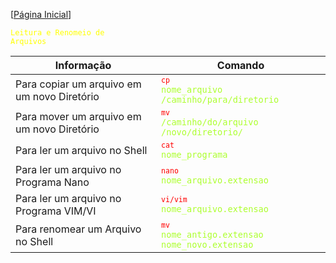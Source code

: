 [[Página Inicial](../term_unix/home.md)]

<code style="color : yellow">Leitura e Renomeio de Arquivos</code>

Informação|Comando
|---|---|
Para copiar um arquivo em um novo Diretório|<code style="color : greenyellow"><code style="color : red">cp</code> nome_arquivo /caminho/para/diretorio</code>
Para mover um arquivo em um novo Diretório|<code style="color : greenyellow"><code style="color : red">mv</code> /caminho/do/arquivo /novo/diretorio/</code>
Para ler um arquivo no Shell|<code style="color : greenyellow"><code style="color : red">cat</code> nome_programa</code>
Para ler um arquivo no Programa Nano|<code style="color : greenyellow"><code style="color : red">nano</code> nome_arquivo.extensao</code>
Para ler um arquivo no Programa VIM/VI|<code style="color : greenyellow"><code style="color : red">vi/vim</code> nome_arquivo.extensao</code>
Para renomear um Arquivo no Shell|<code style="color : greenyellow"><code style="color : red">mv</code> nome_antigo.extensao nome_novo.extensao</code>